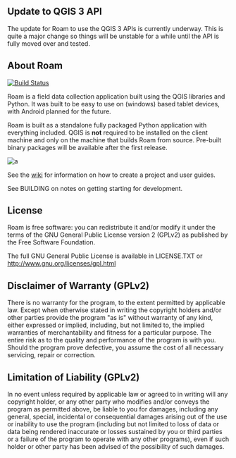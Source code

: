 Update to QGIS 3 API
--------------------

The update for Roam to use the QGIS 3 APIs is currently underway.  This is quite a major
change so things will be unstable for a while until the API is fully moved over and tested.

About Roam
--------------------

[![Build Status](https://travis-ci.org/DMS-Aus/Roam.svg?branch=master)](https://travis-ci.org/DMS-Aus/Roam)

Roam is a field data collection application built using the QGIS libraries and Python. It was built to be easy to use on (windows) based tablet devices, with Android planned for the future.

Roam is built as a standalone fully packaged Python application with everything included. QGIS is **not** required to be installed on the client machine and only on the machine that builds Roam from source.  Pre-built binary packages will be available after the first release. 


![a](https://github.com/roam-qgis/Roam-docs/blob/master/docs/images/2.3-Release.png)

See the [wiki](https://github.com/roam-qgis/Roam/wiki) for information on how to create a project and user guides.

See BUILDING on notes on getting starting for development.

License
--------------

Roam is free software: you can redistribute it and/or modify it
under the terms of the GNU General Public License version 2 (GPLv2) as
published by the Free Software Foundation.

The full GNU General Public License is available in LICENSE.TXT or
http://www.gnu.org/licenses/gpl.html


Disclaimer of Warranty (GPLv2)
--------------

There is no warranty for the program, to the extent permitted by
applicable law. Except when otherwise stated in writing the copyright
holders and/or other parties provide the program "as is" without warranty
of any kind, either expressed or implied, including, but not limited to,
the implied warranties of merchantability and fitness for a particular
purpose. The entire risk as to the quality and performance of the program
is with you. Should the program prove defective, you assume the cost of
all necessary servicing, repair or correction.


Limitation of Liability (GPLv2)
--------------

In no event unless required by applicable law or agreed to in writing
will any copyright holder, or any other party who modifies and/or conveys
the program as permitted above, be liable to you for damages, including any
general, special, incidental or consequential damages arising out of the
use or inability to use the program (including but not limited to loss of
data or data being rendered inaccurate or losses sustained by you or third
parties or a failure of the program to operate with any other programs),
even if such holder or other party has been advised of the possibility of
such damages.


